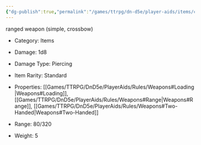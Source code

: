 ```yaml
---
{"dg-publish":true,"permalink":"/games/ttrpg/dn-d5e/player-aids/items/crossbow-light/","tags":["TTRPG/DND/5e","combat"],"noteIcon":""}
---
```



ranged weapon (simple, crossbow)

- Category: Items
- Damage: 1d8
- Damage Type: Piercing

- Item Rarity: Standard

- Properties: [[Games/TTRPG/DnD5e/PlayerAids/Rules/Weapons#Loading\|Weapons#Loading]], [[Games/TTRPG/DnD5e/PlayerAids/Rules/Weapons#Range\|Weapons#Range]], [[Games/TTRPG/DnD5e/PlayerAids/Rules/Weapons#Two-Handed\|Weapons#Two-Handed]]
- Range: 80/320

- Weight: 5